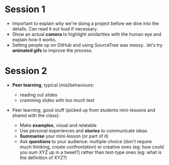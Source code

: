 # Session 1

* Important to explain *why* we're doing a project before we dive into the details. Can read it out loud if necessary.
* Show an actual **camera** to highlight similarities with the human eye and explain how it works.
* Setting people up on GitHub and using SourceTree was messy.. let's try **animated gifs** to improve the process.

# Session 2

* **Peer learning**, typical (mis)behaviours:
	
	* reading out slides
	* cramming slides with too much text
	
* Peer learning, good stuff (picked up from students mini-lessons and shared with the class):

	* Make **examples**, visual and relatable
	* Use personal experiences and **stories** to communicate ideas
	* **Summarise** your mini-lesson (or part of it)
	* Ask **questions** to your audience: multiple-choice (don't require much thinking, create confrontation) or creative ones (eg: how could you sum XYZ up in a tweet?) rather than test-type ones (eg: what is the definition of XYZ?) 	  
